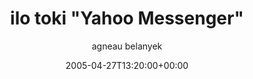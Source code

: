 ---
title: 'ilo toki "Yahoo Messenger"'
posts: 6
hash: 't414'
author: 'agneau belanyek'
date: 2005-04-27T13:20:00+00:00
sources:
  - http://forums.tokipona.org/viewtopic.php%3Ft=414.html
---